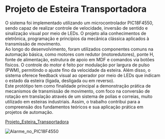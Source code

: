 # Projeto de Esteira Transportadora

O sistema foi implementado utilizando um microcontrolador PIC18F4550, sendo capaz de realizar controle de velocidade, inversão de sentido e sinalização visual por meio de LEDs. O projeto alia conhecimentos de eletrônica, programação e princípios da mecânica clássica aplicados à transmissão de movimento. \
Ao longo do desenvolvimento, foram utilizados componentes comuns na automação básica, como motores com redutor (motoredutores), ponte H, fonte de alimentação, estrutura de apoio em MDF e comandos via botões físicos. O controle do motor é feito por modulação por largura de pulso (PWM), permitindo o ajuste fino da velocidade da esteira. Além disso, o sistema oferece feedback visual ao operador por meio de LEDs que indicam o estado da esteira (ligada, desligada ou em reverso). \
Este protótipo tem como finalidade principal a demonstração prática de mecanismos de transmissão de movimento, com foco na conversão de rotação em translação através de um sistema de polias e correias, muito utilizado em esteiras industriais. Assim, o trabalho contribui para a compreensão dos fundamentos teóricos e sua aplicação prática em projetos de automação.

[Projeto_Esteira_Transportadora](https://github.com/JoselhoAmaral/Projeto-Esteira-Transportadora.git)

![Alarme_no_PIC18F4550](https://github.com/user-attachments/assets/eefebde9-df6b-4a7c-831f-3416ded457a0)
